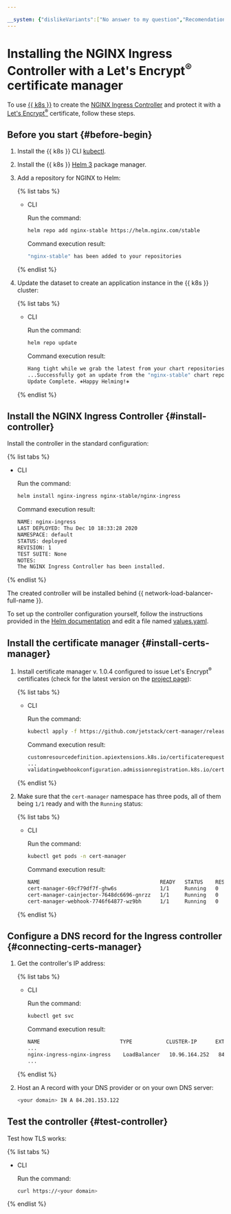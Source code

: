 ```yaml
---

__system: {"dislikeVariants":["No answer to my question","Recomendations didn't help","The content doesn't match title","Other"]}
---
```

# Installing the NGINX Ingress Controller with a Let's Encrypt<sup>®</sup> certificate manager

To use [{{ k8s }}](https://kubernetes.io/) to create the [NGINX Ingress Controller](https://www.nginx.com/products/nginx-ingress-controller/) and protect it with a [Let's Encrypt<sup>®</sup>](https://letsencrypt.org/) certificate, follow these steps.

## Before you start {#before-begin}

1. Install the {{ k8s }} CLI [kubectl](https://kubernetes.io/docs/tasks/tools/install-kubectl).

1. Install the {{ k8s }} [Helm 3](https://helm.sh/docs/intro/install/) package manager.

1. Add a repository for NGINX to Helm:

   {% list tabs %}

   - CLI

     Run the command:

     ```bash
     helm repo add nginx-stable https://helm.nginx.com/stable
     ```

     Command execution result:

     ```bash
     "nginx-stable" has been added to your repositories
     ```

   {% endlist %}

1. Update the dataset to create an application instance in the {{ k8s }} cluster:

   {% list tabs %}

   - CLI

     Run the command:

     ```bash
     helm repo update
     ```

     Command execution result:

     ```bash
     Hang tight while we grab the latest from your chart repositories...
     ...Successfully got an update from the "nginx-stable" chart repository
     Update Complete. ⎈Happy Helming!⎈
     ```

   {% endlist %}

## Install the NGINX Ingress Controller {#install-controller}

Install the controller in the standard configuration:

{% list tabs %}

- CLI

  Run the command:

  ```bash
  helm install nginx-ingress nginx-stable/nginx-ingress
  ```

  Command execution result:

  ```bash
  NAME: nginx-ingress
  LAST DEPLOYED: Thu Dec 10 18:33:28 2020
  NAMESPACE: default
  STATUS: deployed
  REVISION: 1
  TEST SUITE: None
  NOTES:
  The NGINX Ingress Controller has been installed.
  ```

{% endlist %}

The created controller will be installed behind {{ network-load-balancer-full-name }}.

To set up the controller configuration yourself, follow the instructions provided in the [Helm documentation](https://helm.sh/docs/intro/using_helm/#customizing-the-chart-before-installing) and edit a file named [values.yaml](https://github.com/kubernetes/ingress-nginx/blob/master/charts/ingress-nginx/values.yaml).

## Install the certificate manager {#install-certs-manager}

1. Install certificate manager v. 1.0.4 configured to issue Let's Encrypt<sup>®</sup> certificates (check for the latest version on the [project page](https://github.com/jetstack/cert-manager/releases/)):

   {% list tabs %}

   - CLI

     Run the command:

     ```bash
     kubectl apply -f https://github.com/jetstack/cert-manager/releases/download/v1.0.4/cert-manager.yaml
     ```

     Command execution result:

     ```bash
     customresourcedefinition.apiextensions.k8s.io/certificaterequests.cert-manager.io created
     ...
     validatingwebhookconfiguration.admissionregistration.k8s.io/cert-manager-webhook created
     ```

   {% endlist %}

1. Make sure that the `cert-manager` namespace has three pods, all of them being `1/1` ready and with the `Running` status:

   {% list tabs %}

   - CLI

     Run the command:

     ```bash
     kubectl get pods -n cert-manager
     ```

     Command execution result:

     ```bash
     NAME                                       READY   STATUS    RESTARTS   AGE
     cert-manager-69cf79df7f-ghw6s              1/1     Running   0          54s
     cert-manager-cainjector-7648dc6696-gnrzz   1/1     Running   0          55s
     cert-manager-webhook-7746f64877-wz9bh      1/1     Running   0          54s
     ```

   {% endlist %}

## Configure a DNS record for the Ingress controller {#connecting-certs-manager}

1. Get the controller's IP address:

   {% list tabs %}

   - CLI

     Run the command:

     ```bash
     kubectl get svc
     ```

     Command execution result:

     ```bash
     NAME                          TYPE           CLUSTER-IP      EXTERNAL-IP      PORT(S)                      AGE
     ...
     nginx-ingress-nginx-ingress    LoadBalancer   10.96.164.252   84.201.153.122   80:31248/TCP,443:31151/TCP   2m19s
     ...
     ```

   {% endlist %}

1. Host an A record with your DNS provider or on your own DNS server:

   ```bash
   <your domain> IN A 84.201.153.122
   ```

## Test the controller {#test-controller}

Test how TLS works:

{% list tabs %}

- CLI

  Run the command:

  ```bash
  curl https://<your domain>
  ```

{% endlist %}

